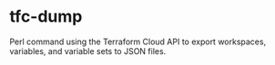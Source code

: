 # tfc-dump
Perl command using the Terraform Cloud API to export workspaces, variables, and variable sets to JSON files.
